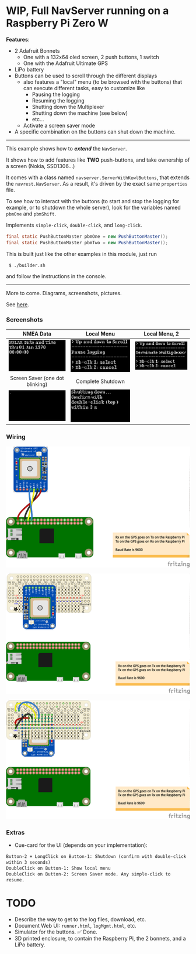 # WIP, Full NavServer running on a Raspberry Pi Zero W
**Features**:
- 2 Adafruit Bonnets
    - One with a 132x64 oled screen, 2 push buttons, 1 switch
    - One with the Adafruit Ultimate GPS
- LiPo battery
- Buttons can be used to scroll through the different displays
    - also features a "local" menu (to be browsed with the buttons) that can execute different tasks, easy to customize like
        - Pausing the logging
        - Resuming the logging
        - Shutting down the Multiplexer
        - Shutting down the machine (see below)
        - etc...
    - Activate a screen saver mode
- A specific combination on the buttons can shut down the machine.

---

This example shows how to _**extend**_  the `NavServer`.

It shows how to add features like **TWO** push-buttons, and take ownership of a screen (Nokia, SSD1306...)

It comes with a class named `navserver.ServerWithKewlButtons`, that extends the `navrest.NavServer`.
As a result, it's driven by the exact same `properties` file.

To see how to interact with the buttons (to start and stop the logging for example, or
to shutdown the whole server), look for the variables named `pbmOne` and `pbmShift`.

Implements `simple-click`, `double-click`, and `long-click`.

```java
final static PushButtonMaster pbmOne = new PushButtonMaster();
final static PushButtonMaster pbmTwo = new PushButtonMaster();
```

This is built just like the other examples in this module, just run
```
 $ ./builder.sh
 ```
 and follow the instructions in the console.

---

More to come. Diagrams, screenshots, pictures.

See [here](../../Project.Trunk/REST.clients/TCP.Watch.01/README.md#raspberry-pi-zero-w-and-ssd1306-128x64).

### Screenshots

| NMEA Data | Local Menu | Local Menu, 2 |
|:---------:|:---------:|:---------:|
| ![NMEA](./docimg/01.png) | ![NMEA](./docimg/02.png) | ![NMEA](./docimg/03.png) |
| Screen Saver (one dot blinking) | Complete Shutdown |
| ![NMEA](./docimg/04.png) | ![NMEA](./docimg/05.png) |

### Wiring
![Bare wiring](../Adafruit.Ultimate.GPS.RPiZero_bb.png)

![On Bonnet](../Adafruit.Ultimate.GPS.RPiZero.Bonnet.1_bb.png)

![Bonnet wiring](../Adafruit.Ultimate.GPS.RPiZero.Bonnet.2_bb.png)

### Extras
- Cue-card for the UI (depends on your implementation):
```
Button-2 + LongClick on Button-1: Shutdown (confirm with double-click within 3 seconds) 
DoubleClick on Button-1: Show local menu                                                
DoubleClick on Button-2: Screen Saver mode. Any simple-click to resume.
```

# TODO
- Describe the way to get to the log files, download, etc.
- Document Web UI: `runner.html`, `logMgmt.html`, etc.
- Simulator for the buttons. &#9989; Done.
- 3D printed enclosure, to contain the Raspberry Pi, the 2 bonnets, and a LiPo battery.

